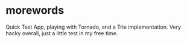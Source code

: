 # morewords
Quick Test App, playing with Tornado, and a Trie implementation.  Very hacky overall, just a little test in my free time.
